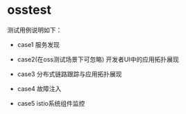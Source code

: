 # osstest
测试用例说明如下：

- case1 
服务发现

- case2(在oss测试场景下可忽略)
开发者UI中的应用拓扑展现

- case3
分布式链路跟踪与应用拓扑展现

- case4
故障注入

- case5
istio系统组件监控
